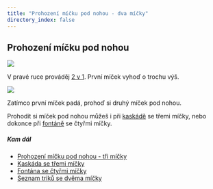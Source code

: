 ```yaml
---
title: "Prohození míčku pod nohou - dva míčky"
directory_index: false
---
```


## Prohození míčku pod nohou

![](img/2/2v1nohaa.png)

V pravé ruce prováděj <a href="2v1.html" title="Základní trik se dvěma míčky.">2 v 1</a>. První míček vyhoď o trochu výš.

![](img/2/2v1nohab.png)

Zatímco první míček padá, prohoď si druhý míček pod nohou.


Prohodit si míček pod nohou můžeš i při <a href="../3/noha.html" title="Prohození míčku pod nohou při kaskádě se třemi míčky.">kaskádě</a> se třemi míčky, nebo dokonce při <a href="../4/fontana.html" title="Trik se čtyřmi míčky.">fontáně</a> se čtyřmi míčky.



##### Kam dál

- [Prohození míčku pod nohou - tři míčky](/micky/3/noha.html "Ještě jeden míček navíc")
- [Kaskáda se třemi míčky](/micky/3/kaskada.html)
- [Fontána se čtyřmi míčky](/micky/4/fontana.html)
- [Seznam triků se dvěma míčky](/micky/2/)
